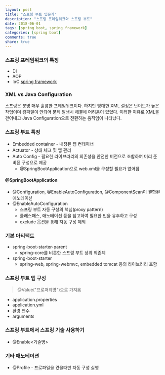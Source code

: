 ```yaml
---
layout: post
title: "스프링 부트 입문기"
description: "스프링 프레임워크와 스프링 부트"
date: 2018-06-01
tags: [spring boot, spring framework]
categories: [spring boot]
comments: true
share: true
---
```


### 스프링 프레임워크의 특징
- DI
- AOP
- IoC
[spring framework](https://hyunwoo-e.github.io/spring-framework/)

### XML vs Java Configuration
스프링은 분명 매우 훌륭한 프레임워크이다. 하지만 방대한 XML 설정은 난이도가 높은 작업이며 컴파일이 안되어 문제 발생시 해결에 어려움이 있었다. 이러한 이유로 XML을 걷어내고 Java Configuration으로 전환하는 움직임이 나타났다.

### 스프링 부트 특징
- Embedded container - 내장된 웹 컨테이너
- Actuator - 상태 체크 및 앱 관리
- Auto Config - 필요한 라이브러리의 의존성을 안전한 버전으로 조합하여 미리 준비된 구성으로 제공
  - @SpringBootApplication으로 web.xml을 구성할 필요가 없어짐

#### @SpringBootApplication
  - @Configuration, @EnableAutoConfiguration, @ComponentScan이 결합된 애노테이션
  - @EnableAutoConfiguration
    - 스프링 부트 자동 구성의 핵심(proxy pattern)
    - 클래스패스, 애노테이션 등을 참고하여 필요한 빈을 유추하고 구성
    - exclude 옵션을 통해 자동 구성 제외

### 기본 아티팩트
- spring-boot-starter-parent
  - spring-core를 비롯한 스프링 부트 상위 의존체
- spring-boot-starter
  - spring-web, spring-webmvc, embedded tomcat 등의 라이브러리 포함

### 스프링 부트 앱 구성
  > @Value("프로퍼티명")으로 가져옴
  - application.properties
  - application.yml
  - 환경 변수
  - arguments

### 스프링 부트에서 스프링 기술 사용하기
  - @Enable<기술명>

### 기타 애노테이션
  - @Profile - 프로파일을 켰을때만 자동 구성 실행
